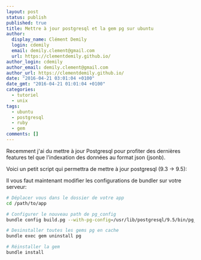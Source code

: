 ```yaml
---
layout: post
status: publish
published: true
title: Mettre à jour postgresql et la gem pg sur ubuntu
author:
  display_name: Clément Demily
  login: cdemily
  email: demily.clement@gmail.com
  url: https://clementdemily.github.io/
author_login: cdemily
author_email: demily.clement@gmail.com
author_url: https://clementdemily.github.io/
date: "2016-04-21 03:01:04 +0100"
date_gmt: "2016-04-21 01:01:04 +0100"
categories:
  - tutoriel
  - unix
tags:
  - ubuntu
  - postgresql
  - ruby
  - gem
comments: []
---
```


Recemment j'ai du mettre à jour Postgresql pour profiter des dernières features tel que l'indexation des données au format json (jsonb).

Voici un petit script qui permettra de mettre à jour postgresql (9.3 -> 9.5):

<script src="https://gist.github.com/clementdemily/fd45ba8b13132103f0d3da1711838e6a.js"></script>

Il vous faut maintenant modifier les configurations de bundler sur votre serveur:

```bash
# Déplacer vous dans le dossier de votre app
cd /path/to/app

# Configurer le nouveau path de pg_config
bundle config build.pg --with-pg-config=/usr/lib/postgresql/9.5/bin/pg_config

# Desinstaller toutes les gems pg en cache
bundle exec gem uninstall pg

# Réinstaller la gem
bundle install
```
